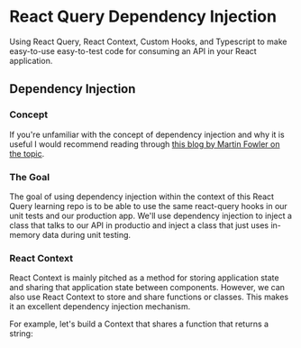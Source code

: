 # React Query Dependency Injection

Using React Query, React Context, Custom Hooks, and Typescript to make easy-to-use easy-to-test code for consuming an API in your React application.

## Dependency Injection

### Concept

If you're unfamiliar with the concept of dependency injection and why it is
useful I would recommend reading through [this blog by Martin Fowler on the
topic](https://martinfowler.com/articles/injection.html).

### The Goal

The goal of using dependency injection within the context of this React Query
learning repo is to be able to use the same react-query hooks in our unit tests
and our production app. We'll use dependency injection to inject a class that
talks to our API in productio and inject a class that just uses in-memory data
during unit testing.

### React Context

React Context is mainly pitched as a method for storing application state and
sharing that application state between components. However, we can also use
React Context to store and share functions or classes. This makes it an
excellent dependency injection mechanism.

For example, let's build a Context that shares a function that returns a string:

